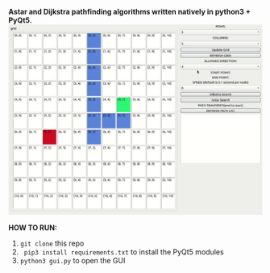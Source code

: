 <b>Astar and Dijkstra pathfinding algorithms written natively in python3 + PyQt5.</b>
![Alt Text](https://github.com/henryriveraCS/path-finder/blob/master/astar.gif)

<b> HOW TO RUN: </b>
  1. <code>git clone</code> this repo
  2. <code> pip3 install requirements.txt</code> to install the PyQt5 modules
  3. <code>python3 gui.py</code> to open the GUI
